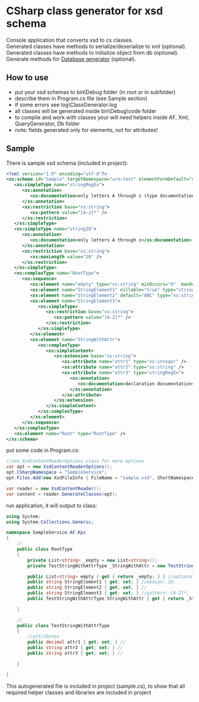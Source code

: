 # CSharp class generator for xsd schema

Console application that converts xsd to cs classes.<br/>
Generated classes have methods to serialize/deserialize to xml (optional).<br/>
Generated classes have methods to initialize object from db (optional).<br/>
Generate methods for [Database generator](https://github.com/miptleha/cs-query-generator) (optional).


## How to use
-   put your xsd schemas to bin\Debug folder (in root or in subfolder)
-   describe them in Program.cs file (see Sample section)
-   if some errors see log\ClassGenerator.log
-   all classes will be generated inside bin\Debug\code folder
-   to compile and work with classes your will need helpers inside AF, Xml, QueryGenerator, Db folder
-   note: fields generated only for elements, not for attributes!

## Sample

There is sample xsd schema (included in project):
```xsd
<?xml version="1.0" encoding="utf-8"?>
<xs:schema id="Sample" targetNamespace="urn:test" elementFormDefault="qualified" xmlns="urn:test" xmlns:xs="http://www.w3.org/2001/XMLSchema">
   <xs:simpleType name="stringRegEx">
      <xs:annotation>
         <xs:documentation>only letters A through z (type documentation)</xs:documentation>
      </xs:annotation>
      <xs:restriction base="xs:string">
         <xs:pattern value="[A-z]*" />
      </xs:restriction>
   </xs:simpleType>
   <xs:simpleType name="string20">
      <xs:annotation>
         <xs:documentation>only letters A through z</xs:documentation>
      </xs:annotation>
      <xs:restriction base="xs:string">
         <xs:maxLength value="20" />
      </xs:restriction>
   </xs:simpleType>
   <xs:complexType name="RootType">
      <xs:sequence>
         <xs:element name="empty" type="xs:string" minOccurs="0"  maxOccurs="unbounded"/>
         <xs:element name="StringElement1" nillable="true" type="string20" />
         <xs:element name="StringElement2" default="ABC" type="xs:string" />
         <xs:element name="StringElement3">
            <xs:simpleType>
               <xs:restriction base="xs:string">
                  <xs:pattern value="[A-Z]*" />
               </xs:restriction>
            </xs:simpleType>
         </xs:element>
         <xs:element name="StringWithAttr">
            <xs:complexType>
               <xs:simpleContent>
                  <xs:extension base="xs:string">
                     <xs:attribute name="attr1" type="xs:integer" />
                     <xs:attribute name="attr2" type="xs:string" />
                     <xs:attribute name="attr3" type="stringRegEx">
                        <xs:annotation>
                           <xs:documentation>declaration documentation</xs:documentation>
                        </xs:annotation>
                     </xs:attribute>
                  </xs:extension>
               </xs:simpleContent>
            </xs:complexType>
         </xs:element>
      </xs:sequence>
   </xs:complexType>
   <xs:element name="Root" type="RootType" />
</xs:schema>
```

put some code in Program.cs:
```cs
//see XsdContentReaderOptions class for more options
var opt = new XsdContentReaderOptions();
opt.CSharpNamespace = "SampleService";
opt.Files.Add(new XsdFileInfo { FileName = "sample.xsd", ShortNamespace = "Test" });

var reader = new XsdContentReader();
var content = reader.GenerateClasses(opt);
```

run application, it will output to class:
```cs
using System;
using System.Collections.Generic;

namespace SampleService.AF.Kps
{
    //
    public class RootType
    {
        private List<string> _empty = new List<string>();
        private TestStringWithAttrType _StringWithAttr = new TestStringWithAttrType();

        public List<string> empty { get { return _empty; } } //optional, 
        public string StringElement1 { get; set; } //maxLen: 20, 
        public string StringElement2 { get; set; } //
        public string StringElement3 { get; set; } //pattern: [A-Z]*, 
        public TestStringWithAttrType StringWithAttr { get { return _StringWithAttr; } } //

    }

    //
    public class TestStringWithAttrType
    {
        //attributes
        public decimal attr1 { get; set; } //
        public string attr2 { get; set; } //
        public string attr3 { get; set; } //

    }

}

```

This autogenerated file is included in project (sample.cs), to show that all required helper classes and libraries are included in project
